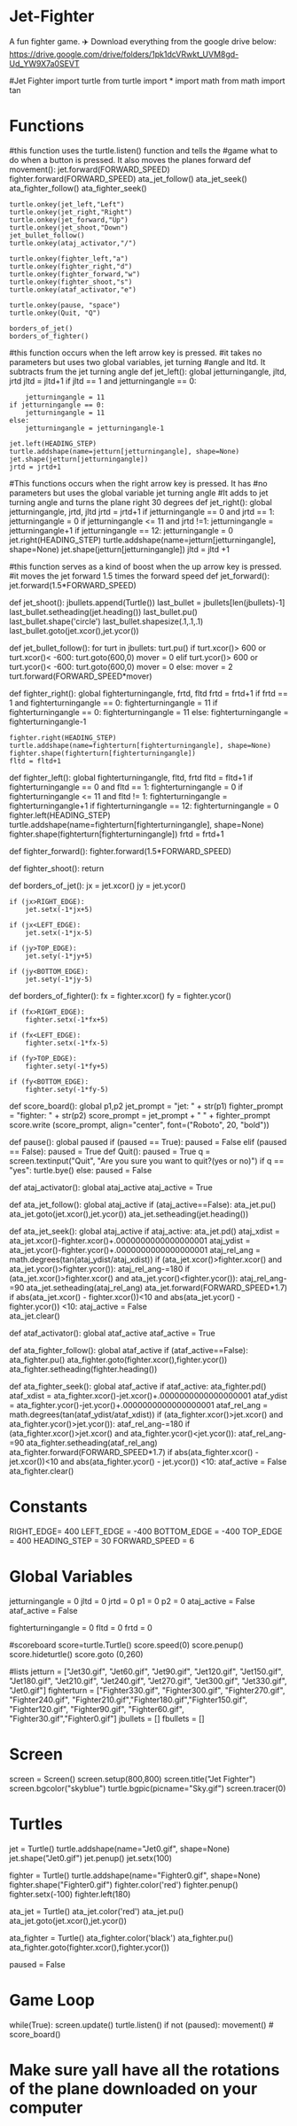 # Jet-Fighter
A fun fighter game. ✈️
Download everything from the google drive below:
https://drive.google.com/drive/folders/1pk1dcVRwkt_UVM8gd-Ud_YW9X7a0SEVT

#Jet Fighter
import turtle
from turtle import *
import math
from math import tan

# Functions

#this function uses the turtle.listen() function and tells the
#game what to do when a button is pressed. It also moves the planes forward
def movement():
    jet.forward(FORWARD_SPEED)
    fighter.forward(FORWARD_SPEED)
    ata_jet_follow()
    ata_jet_seek()
    ata_fighter_follow()
    ata_fighter_seek()
    
    turtle.onkey(jet_left,"Left")
    turtle.onkey(jet_right,"Right")
    turtle.onkey(jet_forward,"Up")
    turtle.onkey(jet_shoot,"Down")
    jet_bullet_follow()
    turtle.onkey(ataj_activator,"/")
    
    turtle.onkey(fighter_left,"a")
    turtle.onkey(fighter_right,"d")
    turtle.onkey(fighter_forward,"w")
    turtle.onkey(fighter_shoot,"s")
    turtle.onkey(ataf_activator,"e")
    
    turtle.onkey(pause, "space")
    turtle.onkey(Quit, "Q")
    
    borders_of_jet()
    borders_of_fighter()

#this function occurs when the left arrow key is pressed.
#it takes no parameters but uses two global variables, jet turning
#angle and ltd. It subtracts frum the jet turning angle
def jet_left():
    global jetturningangle, jltd, jrtd
    jltd = jltd+1
    if jltd == 1 and jetturningangle == 0:

        jetturningangle = 11
    if jetturningangle == 0:
        jetturningangle = 11
    else:
        jetturningangle = jetturningangle-1
        
    jet.left(HEADING_STEP)
    turtle.addshape(name=jetturn[jetturningangle], shape=None) 
    jet.shape(jetturn[jetturningangle])
    jrtd = jrtd+1


#This functions occurs when the right arrow key is pressed. It has
#no parameters but uses the global variable jet turning angle
#It adds to jet turning angle and turns the plane right 30 degrees
def jet_right():
    global jetturningangle, jrtd, jltd
    jrtd = jrtd+1
    if jetturningangle == 0 and jrtd == 1:
        jetturningangle = 0
    if jetturningangle <= 11 and jrtd !=1:
        jetturningangle = jetturningangle+1
    if jetturningangle == 12:
        jetturningangle = 0
    jet.right(HEADING_STEP)
    turtle.addshape(name=jetturn[jetturningangle], shape=None) 
    jet.shape(jetturn[jetturningangle])
    jltd = jltd +1

#this function serves as a kind of boost when the up arrow key is pressed.
#it moves the jet forward 1.5 times the forward speed
def jet_forward():
    jet.forward(1.5*FORWARD_SPEED)

def jet_shoot():
    jbullets.append(Turtle())
    last_bullet = jbullets[len(jbullets)-1]
    last_bullet.setheading(jet.heading())
    last_bullet.pu()
    last_bullet.shape('circle')
    last_bullet.shapesize(.1,.1,.1)
    last_bullet.goto(jet.xcor(),jet.ycor())

def jet_bullet_follow():
    for turt in jbullets:
        turt.pu()
        if turt.xcor()> 600 or turt.xcor()< -600:
            turt.goto(600,0)
            mover = 0
        elif turt.ycor()> 600 or turt.ycor()< -600:
            turt.goto(600,0)
            mover = 0
        else:
            mover = 2
        turt.forward(FORWARD_SPEED*mover)
        
def fighter_right():
    global fighterturningangle, frtd, fltd
    frtd = frtd+1
    if frtd == 1 and fighterturningangle == 0:
        fighterturningangle = 11
    if fighterturningangle == 0:
        fighterturningangle = 11
    else:
        fighterturningangle = fighterturningangle-1
        
    fighter.right(HEADING_STEP)
    turtle.addshape(name=fighterturn[fighterturningangle], shape=None) 
    fighter.shape(fighterturn[fighterturningangle])
    fltd = fltd+1

def fighter_left():
    global fighterturningangle, fltd, frtd
    fltd = fltd+1
    if fighterturningangle == 0 and fltd == 1:
        fighterturningangle = 0
    if fighterturningangle <= 11 and fltd != 1:
        fighterturningangle = fighterturningangle+1
    if fighterturningangle == 12:
        fighterturningangle = 0
    fighter.left(HEADING_STEP)
    turtle.addshape(name=fighterturn[fighterturningangle], shape=None) 
    fighter.shape(fighterturn[fighterturningangle])
    frtd = frtd+1
    
def fighter_forward():
    fighter.forward(1.5*FORWARD_SPEED)

def fighter_shoot():
    return

def borders_of_jet():
    jx = jet.xcor()
    jy = jet.ycor()
    
    if (jx>RIGHT_EDGE):
        jet.setx(-1*jx+5)
        
    if (jx<LEFT_EDGE):
        jet.setx(-1*jx-5)
        
    if (jy>TOP_EDGE):
        jet.sety(-1*jy+5)
        
    if (jy<BOTTOM_EDGE):
        jet.sety(-1*jy-5)

def borders_of_fighter():
    fx = fighter.xcor()
    fy = fighter.ycor()
    
    if (fx>RIGHT_EDGE):
        fighter.setx(-1*fx+5)
        
    if (fx<LEFT_EDGE):
        fighter.setx(-1*fx-5)
        
    if (fy>TOP_EDGE):
        fighter.sety(-1*fy+5)
        
    if (fy<BOTTOM_EDGE):
        fighter.sety(-1*fy-5)

def score_board():
    global p1,p2
    jet_prompt = "jet: " + str(p1)
    fighter_prompt = "fighter: " + str(p2)
    score_prompt = jet_prompt + " " + fighter_prompt
    score.write (score_prompt, align="center", font=("Roboto", 20, "bold"))

def pause():
   global paused
   if (paused == True):
      paused = False
   elif (paused == False):
      paused = True
def Quit():
    paused = True
    q = screen.textinput("Quit", "Are you sure you want to quit?(yes or no)")
    if q == "yes":
        turtle.bye()
    else:
        paused = False

def ataj_activator():
    global ataj_active
    ataj_active = True

def ata_jet_follow():
    global ataj_active
    if (ataj_active==False):
        ata_jet.pu()
        ata_jet.goto(jet.xcor(),jet.ycor())
        ata_jet.setheading(jet.heading())

def ata_jet_seek():
    global ataj_active
    if ataj_active:
        ata_jet.pd()
        ataj_xdist = ata_jet.xcor()-fighter.xcor()+.0000000000000000001
        ataj_ydist = ata_jet.ycor()-fighter.ycor()+.0000000000000000001
        ataj_rel_ang = math.degrees(tan(ataj_ydist/ataj_xdist))
        if (ata_jet.xcor()>fighter.xcor() and ata_jet.ycor()>fighter.ycor()):
            ataj_rel_ang-=180
        if (ata_jet.xcor()>fighter.xcor() and ata_jet.ycor()<fighter.ycor()):
            ataj_rel_ang-=90
        ata_jet.setheading(ataj_rel_ang)
        ata_jet.forward(FORWARD_SPEED*1.7)
        if abs(ata_jet.xcor() - fighter.xcor())<10 and abs(ata_jet.ycor() - fighter.ycor()) <10:
             ataj_active = False   
             ata_jet.clear()
 
def ataf_activator():
    global ataf_active
    ataf_active = True

def ata_fighter_follow():
    global ataf_active
    if (ataf_active==False):
        ata_fighter.pu()
        ata_fighter.goto(fighter.xcor(),fighter.ycor())
        ata_fighter.setheading(fighter.heading())
        
def ata_fighter_seek():
    global ataf_active
    if ataf_active:
        ata_fighter.pd()
        ataf_xdist = ata_fighter.xcor()-jet.xcor()+.0000000000000000001
        ataf_ydist = ata_fighter.ycor()-jet.ycor()+.0000000000000000001
        ataf_rel_ang = math.degrees(tan(ataf_ydist/ataf_xdist))
        if (ata_fighter.xcor()>jet.xcor() and ata_fighter.ycor()>jet.ycor()):
            ataf_rel_ang-=180
        if (ata_fighter.xcor()>jet.xcor() and ata_fighter.ycor()<jet.ycor()):
            ataf_rel_ang-=90
        ata_fighter.setheading(ataf_rel_ang)
        ata_fighter.forward(FORWARD_SPEED*1.7)
        if abs(ata_fighter.xcor() - jet.xcor())<10 and abs(ata_fighter.ycor() - jet.ycor()) <10:
             ataf_active = False   
             ata_fighter.clear()
# Constants
RIGHT_EDGE= 400
LEFT_EDGE = -400
BOTTOM_EDGE = -400
TOP_EDGE = 400
HEADING_STEP = 30
FORWARD_SPEED = 6


# Global Variables
jetturningangle = 0
jltd = 0
jrtd = 0
p1 = 0
p2 = 0
ataj_active = False
ataf_active = False

fighterturningangle = 0
fltd = 0
frtd = 0

#scoreboard
score=turtle.Turtle()
score.speed(0)
score.penup()
score.hideturtle()
score.goto (0,260)

#lists
jetturn = ["Jet30.gif", "Jet60.gif", "Jet90.gif", "Jet120.gif", "Jet150.gif", "Jet180.gif", "Jet210.gif", "Jet240.gif", "Jet270.gif", "Jet300.gif", "Jet330.gif", "Jet0.gif"]
fighterturn = ["Fighter330.gif", "Fighter300.gif", "Fighter270.gif", "Fighter240.gif", "Fighter210.gif","Fighter180.gif","Fighter150.gif", "Fighter120.gif", "Fighter90.gif", "Fighter60.gif", "Fighter30.gif","Fighter0.gif"]
jbullets = []
fbullets = []

# Screen
screen = Screen()
screen.setup(800,800)
screen.title("Jet Fighter")
screen.bgcolor("skyblue")
turtle.bgpic(picname="Sky.gif")
screen.tracer(0)

# Turtles
jet = Turtle()
turtle.addshape(name="Jet0.gif", shape=None) 
jet.shape("Jet0.gif") 
jet.penup()
jet.setx(100)

fighter = Turtle()
turtle.addshape(name="Fighter0.gif", shape=None)
fighter.shape("Fighter0.gif")
fighter.color('red')
fighter.penup()
fighter.setx(-100)
fighter.left(180)

ata_jet = Turtle()
ata_jet.color('red')
ata_jet.pu()
ata_jet.goto(jet.xcor(),jet.ycor())

ata_fighter = Turtle()
ata_fighter.color('black')
ata_fighter.pu()
ata_fighter.goto(fighter.xcor(),fighter.ycor())

paused = False
# Game Loop
while(True):
    screen.update()
    turtle.listen()
    if not (paused):
        movement()
      #  score_board()

# Make sure yall have all the rotations of the plane downloaded on your computer 

